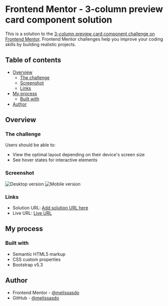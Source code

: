 # Frontend Mentor - 3-column preview card component solution

This is a solution to the [3-column preview card component challenge on Frontend Mentor](https://www.frontendmentor.io/challenges/3column-preview-card-component-pH92eAR2-). Frontend Mentor challenges help you improve your coding skills by building realistic projects.

## Table of contents

- [Overview](#overview)
  - [The challenge](#the-challenge)
  - [Screenshot](#screenshot)
  - [Links](#links)
- [My process](#my-process)
  - [Built with](#built-with)
- [Author](#author)

## Overview

### The challenge

Users should be able to:

- View the optimal layout depending on their device's screen size
- See hover states for interactive elements

### Screenshot

![Desktop version](https://snipboard.io/SeMwO7.jpg)
![Mobile version](https://snipboard.io/7qOLK5.jpg)

### Links

- Solution URL: [Add solution URL here](https://www.frontendmentor.io/solutions/3column-preview-DY22oxtyGg)
- Live URL: [Live URL](https://three-column-preview.onrender.com)

## My process

### Built with

- Semantic HTML5 markup
- CSS custom properties
- Bootstrap v5.3

## Author

- Frontend Mentor - [@melissasdo](https://www.frontendmentor.io/profile/melissasdo)
- GitHub - [@melissasdo](https://github.com/melissasdo)
